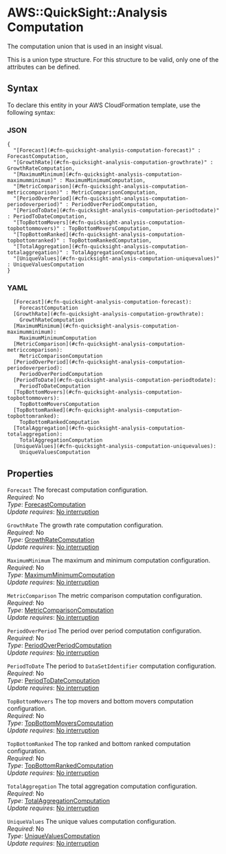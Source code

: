 # AWS::QuickSight::Analysis Computation<a name="aws-properties-quicksight-analysis-computation"></a>

The computation union that is used in an insight visual\.

This is a union type structure\. For this structure to be valid, only one of the attributes can be defined\.

## Syntax<a name="aws-properties-quicksight-analysis-computation-syntax"></a>

To declare this entity in your AWS CloudFormation template, use the following syntax:

### JSON<a name="aws-properties-quicksight-analysis-computation-syntax.json"></a>

```
{
  "[Forecast](#cfn-quicksight-analysis-computation-forecast)" : ForecastComputation,
  "[GrowthRate](#cfn-quicksight-analysis-computation-growthrate)" : GrowthRateComputation,
  "[MaximumMinimum](#cfn-quicksight-analysis-computation-maximumminimum)" : MaximumMinimumComputation,
  "[MetricComparison](#cfn-quicksight-analysis-computation-metriccomparison)" : MetricComparisonComputation,
  "[PeriodOverPeriod](#cfn-quicksight-analysis-computation-periodoverperiod)" : PeriodOverPeriodComputation,
  "[PeriodToDate](#cfn-quicksight-analysis-computation-periodtodate)" : PeriodToDateComputation,
  "[TopBottomMovers](#cfn-quicksight-analysis-computation-topbottommovers)" : TopBottomMoversComputation,
  "[TopBottomRanked](#cfn-quicksight-analysis-computation-topbottomranked)" : TopBottomRankedComputation,
  "[TotalAggregation](#cfn-quicksight-analysis-computation-totalaggregation)" : TotalAggregationComputation,
  "[UniqueValues](#cfn-quicksight-analysis-computation-uniquevalues)" : UniqueValuesComputation
}
```

### YAML<a name="aws-properties-quicksight-analysis-computation-syntax.yaml"></a>

```
  [Forecast](#cfn-quicksight-analysis-computation-forecast): 
    ForecastComputation
  [GrowthRate](#cfn-quicksight-analysis-computation-growthrate): 
    GrowthRateComputation
  [MaximumMinimum](#cfn-quicksight-analysis-computation-maximumminimum): 
    MaximumMinimumComputation
  [MetricComparison](#cfn-quicksight-analysis-computation-metriccomparison): 
    MetricComparisonComputation
  [PeriodOverPeriod](#cfn-quicksight-analysis-computation-periodoverperiod): 
    PeriodOverPeriodComputation
  [PeriodToDate](#cfn-quicksight-analysis-computation-periodtodate): 
    PeriodToDateComputation
  [TopBottomMovers](#cfn-quicksight-analysis-computation-topbottommovers): 
    TopBottomMoversComputation
  [TopBottomRanked](#cfn-quicksight-analysis-computation-topbottomranked): 
    TopBottomRankedComputation
  [TotalAggregation](#cfn-quicksight-analysis-computation-totalaggregation): 
    TotalAggregationComputation
  [UniqueValues](#cfn-quicksight-analysis-computation-uniquevalues): 
    UniqueValuesComputation
```

## Properties<a name="aws-properties-quicksight-analysis-computation-properties"></a>

`Forecast`  <a name="cfn-quicksight-analysis-computation-forecast"></a>
The forecast computation configuration\.  
*Required*: No  
*Type*: [ForecastComputation](aws-properties-quicksight-analysis-forecastcomputation.md)  
*Update requires*: [No interruption](https://docs.aws.amazon.com/AWSCloudFormation/latest/UserGuide/using-cfn-updating-stacks-update-behaviors.html#update-no-interrupt)

`GrowthRate`  <a name="cfn-quicksight-analysis-computation-growthrate"></a>
The growth rate computation configuration\.  
*Required*: No  
*Type*: [GrowthRateComputation](aws-properties-quicksight-analysis-growthratecomputation.md)  
*Update requires*: [No interruption](https://docs.aws.amazon.com/AWSCloudFormation/latest/UserGuide/using-cfn-updating-stacks-update-behaviors.html#update-no-interrupt)

`MaximumMinimum`  <a name="cfn-quicksight-analysis-computation-maximumminimum"></a>
The maximum and minimum computation configuration\.  
*Required*: No  
*Type*: [MaximumMinimumComputation](aws-properties-quicksight-analysis-maximumminimumcomputation.md)  
*Update requires*: [No interruption](https://docs.aws.amazon.com/AWSCloudFormation/latest/UserGuide/using-cfn-updating-stacks-update-behaviors.html#update-no-interrupt)

`MetricComparison`  <a name="cfn-quicksight-analysis-computation-metriccomparison"></a>
The metric comparison computation configuration\.  
*Required*: No  
*Type*: [MetricComparisonComputation](aws-properties-quicksight-analysis-metriccomparisoncomputation.md)  
*Update requires*: [No interruption](https://docs.aws.amazon.com/AWSCloudFormation/latest/UserGuide/using-cfn-updating-stacks-update-behaviors.html#update-no-interrupt)

`PeriodOverPeriod`  <a name="cfn-quicksight-analysis-computation-periodoverperiod"></a>
The period over period computation configuration\.  
*Required*: No  
*Type*: [PeriodOverPeriodComputation](aws-properties-quicksight-analysis-periodoverperiodcomputation.md)  
*Update requires*: [No interruption](https://docs.aws.amazon.com/AWSCloudFormation/latest/UserGuide/using-cfn-updating-stacks-update-behaviors.html#update-no-interrupt)

`PeriodToDate`  <a name="cfn-quicksight-analysis-computation-periodtodate"></a>
The period to `DataSetIdentifier` computation configuration\.  
*Required*: No  
*Type*: [PeriodToDateComputation](aws-properties-quicksight-analysis-periodtodatecomputation.md)  
*Update requires*: [No interruption](https://docs.aws.amazon.com/AWSCloudFormation/latest/UserGuide/using-cfn-updating-stacks-update-behaviors.html#update-no-interrupt)

`TopBottomMovers`  <a name="cfn-quicksight-analysis-computation-topbottommovers"></a>
The top movers and bottom movers computation configuration\.  
*Required*: No  
*Type*: [TopBottomMoversComputation](aws-properties-quicksight-analysis-topbottommoverscomputation.md)  
*Update requires*: [No interruption](https://docs.aws.amazon.com/AWSCloudFormation/latest/UserGuide/using-cfn-updating-stacks-update-behaviors.html#update-no-interrupt)

`TopBottomRanked`  <a name="cfn-quicksight-analysis-computation-topbottomranked"></a>
The top ranked and bottom ranked computation configuration\.  
*Required*: No  
*Type*: [TopBottomRankedComputation](aws-properties-quicksight-analysis-topbottomrankedcomputation.md)  
*Update requires*: [No interruption](https://docs.aws.amazon.com/AWSCloudFormation/latest/UserGuide/using-cfn-updating-stacks-update-behaviors.html#update-no-interrupt)

`TotalAggregation`  <a name="cfn-quicksight-analysis-computation-totalaggregation"></a>
The total aggregation computation configuration\.  
*Required*: No  
*Type*: [TotalAggregationComputation](aws-properties-quicksight-analysis-totalaggregationcomputation.md)  
*Update requires*: [No interruption](https://docs.aws.amazon.com/AWSCloudFormation/latest/UserGuide/using-cfn-updating-stacks-update-behaviors.html#update-no-interrupt)

`UniqueValues`  <a name="cfn-quicksight-analysis-computation-uniquevalues"></a>
The unique values computation configuration\.  
*Required*: No  
*Type*: [UniqueValuesComputation](aws-properties-quicksight-analysis-uniquevaluescomputation.md)  
*Update requires*: [No interruption](https://docs.aws.amazon.com/AWSCloudFormation/latest/UserGuide/using-cfn-updating-stacks-update-behaviors.html#update-no-interrupt)